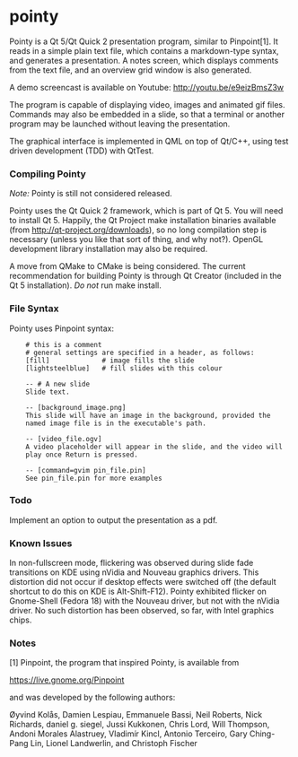 pointy
======

Pointy is a Qt 5/Qt Quick 2 presentation program, similar to Pinpoint[1]. It reads in a simple plain text file, which contains a markdown-type syntax, and generates a presentation. A notes screen, which displays comments from the text file, and an overview grid window is also generated.

A demo screencast is available on Youtube: http://youtu.be/e9eizBmsZ3w

The program is capable of displaying video, images and animated gif files. Commands may also be embedded in a slide, so that a terminal or another program may be launched without leaving the presentation. 

The graphical interface is implemented in QML on top of Qt/C++, using test driven development (TDD) with QtTest. 

### Compiling Pointy ###

*Note:* Pointy is still not considered released. 

Pointy uses the Qt Quick 2 framework, which is part of Qt 5. You will need to install Qt 5. Happily, the Qt Project make installation binaries available (from http://qt-project.org/downloads), so no long compilation step is necessary (unless you like that sort of thing, and why not?). OpenGL development library installation may also be required.

A move from QMake to CMake is being considered. The current recommendation for building Pointy is through Qt Creator (included in the Qt 5 installation). _Do not_ run make install.

### File Syntax ###

Pointy uses Pinpoint syntax:

        # this is a comment
        # general settings are specified in a header, as follows:
        [fill]             # image fills the slide
        [lightsteelblue]   # fill slides with this colour

        -- # A new slide
        Slide text.

        -- [background_image.png]
        This slide will have an image in the background, provided the 
        named image file is in the executable's path.

        -- [video_file.ogv]
        A video placeholder will appear in the slide, and the video will
        play once Return is pressed.

        -- [command=gvim pin_file.pin]
        See pin_file.pin for more examples

### Todo ###

Implement an option to output the presentation as a pdf.

### Known Issues ###

In non-fullscreen mode, flickering was observed during slide fade transitions on KDE using nVidia and Nouveau graphics drivers. This distortion did not occur if desktop effects were switched off (the default shortcut to do this on KDE is Alt-Shift-F12). Pointy exhibited flicker on Gnome-Shell (Fedora 18) with the Nouveau driver, but not with the nVidia driver. No such distortion has been observed, so far, with Intel graphics chips.

### Notes ###

[1] Pinpoint, the program that inspired Pointy, is available from  
 
https://live.gnome.org/Pinpoint  

and was developed by the following authors:

Øyvind Kolås, Damien Lespiau, Emmanuele Bassi, Neil Roberts,
Nick Richards, daniel g. siegel, Jussi Kukkonen, Chris Lord,
Will Thompson, Andoni Morales Alastruey, Vladimír Kincl,
Antonio Terceiro, Gary Ching-Pang Lin, Lionel Landwerlin, 
and Christoph Fischer 


